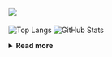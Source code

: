 ![](https://komarev.com/ghpvc/?username=chck&color=blueviolet)

<p align="left"> 
  <img alt="Top Langs" align="center" height="150" src="https://github-readme-stats-nine-umber-51.vercel.app/api/top-langs/?username=chck&layout=compact&count_private=true&show_icons=true&show_icons=true&theme=buefy" />
  <img alt="GitHub Stats" align="center" height="150" src="https://github-readme-stats-nine-umber-51.vercel.app/api?username=chck&count_private=true&show_icons=true&show_icons=true&theme=buefy" />
</p>

<details>
  <summary><b>Read more</b></summary>
  <br>

  <!--START_SECTION:waka-->
**🐱 My GitHub Data** 

> 📦 71.6 kB Used in GitHub's Storage 
 > 
> 🏆 598 Contributions in the Year 2023
 > 
> 💼 Opted to Hire
 > 
> 📜 134 Public Repositories 
 > 
> 🔑 19 Private Repositories 
 > 
**I'm a Night 🦉** 

```text
🌞 Morning                1289 commits        ████░░░░░░░░░░░░░░░░░░░░░   15.95 % 
🌆 Daytime                2065 commits        ██████░░░░░░░░░░░░░░░░░░░   25.55 % 
🌃 Evening                2231 commits        ███████░░░░░░░░░░░░░░░░░░   27.60 % 
🌙 Night                  2497 commits        ████████░░░░░░░░░░░░░░░░░   30.90 % 
```
📅 **I'm Most Productive on Monday** 

```text
Monday                   1789 commits        ██████░░░░░░░░░░░░░░░░░░░   22.14 % 
Tuesday                  1665 commits        █████░░░░░░░░░░░░░░░░░░░░   20.60 % 
Wednesday                1167 commits        ████░░░░░░░░░░░░░░░░░░░░░   14.44 % 
Thursday                 1465 commits        █████░░░░░░░░░░░░░░░░░░░░   18.13 % 
Friday                   798 commits         ██░░░░░░░░░░░░░░░░░░░░░░░   09.87 % 
Saturday                 415 commits         █░░░░░░░░░░░░░░░░░░░░░░░░   05.13 % 
Sunday                   783 commits         ██░░░░░░░░░░░░░░░░░░░░░░░   09.69 % 
```


📊 **This Week I Spent My Time On** 

```text
💬 Programming Languages: 
Other                    48 hrs 42 mins      ██████████████████████░░░   89.88 % 
YAML                     2 hrs 14 mins       █░░░░░░░░░░░░░░░░░░░░░░░░   04.13 % 
Markdown                 55 mins             ░░░░░░░░░░░░░░░░░░░░░░░░░   01.71 % 
Terraform                48 mins             ░░░░░░░░░░░░░░░░░░░░░░░░░   01.50 % 
Python                   32 mins             ░░░░░░░░░░░░░░░░░░░░░░░░░   01.00 % 

🔥 Editors: 
Chrome                   48 hrs 42 mins      ██████████████████████░░░   89.87 % 
PyCharm                  3 hrs 29 mins       ██░░░░░░░░░░░░░░░░░░░░░░░   06.43 % 
Obsidian                 48 mins             ░░░░░░░░░░░░░░░░░░░░░░░░░   01.48 % 
VS Code                  41 mins             ░░░░░░░░░░░░░░░░░░░░░░░░░   01.27 % 
Neovim                   30 mins             ░░░░░░░░░░░░░░░░░░░░░░░░░   00.94 % 
```

**I Mostly Code in Python** 

```text
Python                   40 repos            ████████░░░░░░░░░░░░░░░░░   32.00 % 
Jupyter Notebook         20 repos            ████░░░░░░░░░░░░░░░░░░░░░   16.00 % 
Rust                     7 repos             █░░░░░░░░░░░░░░░░░░░░░░░░   05.60 % 
Shell                    3 repos             █░░░░░░░░░░░░░░░░░░░░░░░░   02.40 % 
Astro                    1 repo              ░░░░░░░░░░░░░░░░░░░░░░░░░   00.80 % 
```



**Timeline**

![Lines of Code chart](https://raw.githubusercontent.com/chck/chck/main/assets/bar_graph.png)


 Last Updated on 2023-08-30 01:22 UTC
<!--END_SECTION:waka-->
</details>

